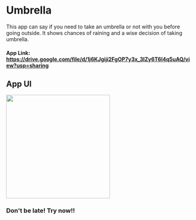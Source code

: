 # Umbrella

This app can say if you need to take an umbrella or not with you before going outside.
It shows chances of raining and a wise decision of taking umbrella.

#### App Link: https://drive.google.com/file/d/1j6KJgiji2FgOP7y3x_3lZy6T6l4q5uAQ/view?usp=sharing

## App UI

<img src="https://user-images.githubusercontent.com/34432093/140092450-c3cc94b3-7c01-4275-99f9-8736670645ac.jpg" width="280" >

### Don't be late! Try now!!




